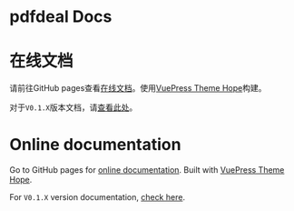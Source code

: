 # pdfdeal Docs


# 在线文档
请前往GitHub pages查看[在线文档](https://menghuan1918.github.io/pdfdeal-docs/zh/)。使用[VuePress Theme Hope](https://theme-hope.vuejs.press/zh/)构建。

对于`V0.1.X`版本文档，请[查看此处](https://github.com/Menghuan1918/pdfdeal/blob/main/docs/doc2x_old_cn.md)。


# Online documentation
Go to GitHub pages for [online documentation](https://menghuan1918.github.io/pdfdeal-docs). Built with [VuePress Theme Hope](https://theme-hope.vuejs.press).

For `V0.1.X` version documentation, [check here](https://github.com/Menghuan1918/pdfdeal/blob/main/docs/doc2x_old.md).
